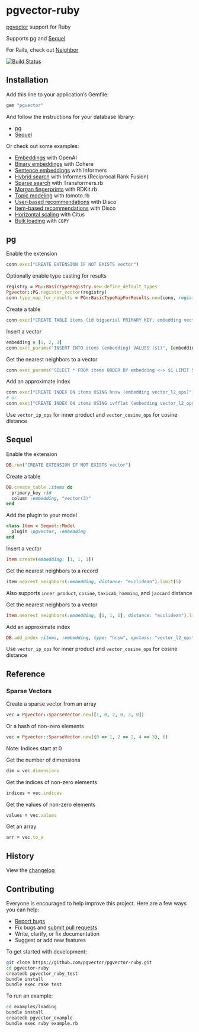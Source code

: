 # pgvector-ruby

[pgvector](https://github.com/pgvector/pgvector) support for Ruby

Supports [pg](https://github.com/ged/ruby-pg) and [Sequel](https://github.com/jeremyevans/sequel)

For Rails, check out [Neighbor](https://github.com/ankane/neighbor)

[![Build Status](https://github.com/pgvector/pgvector-ruby/actions/workflows/build.yml/badge.svg)](https://github.com/pgvector/pgvector-ruby/actions)

## Installation

Add this line to your application’s Gemfile:

```ruby
gem "pgvector"
```

And follow the instructions for your database library:

- [pg](#pg)
- [Sequel](#sequel)

Or check out some examples:

- [Embeddings](examples/openai/example.rb) with OpenAI
- [Binary embeddings](examples/cohere/example.rb) with Cohere
- [Sentence embeddings](examples/informers/example.rb) with Informers
- [Hybrid search](examples/hybrid/example.rb) with Informers (Reciprocal Rank Fusion)
- [Sparse search](examples/sparse/example.rb) with Transformers.rb
- [Morgan fingerprints](examples/rdkit/example.rb) with RDKit.rb
- [Topic modeling](examples/tomoto/example.rb) with tomoto.rb
- [User-based recommendations](examples/disco/user_recs.rb) with Disco
- [Item-based recommendations](examples/disco/item_recs.rb) with Disco
- [Horizontal scaling](examples/citus/example.rb) with Citus
- [Bulk loading](examples/loading/example.rb) with `COPY`

## pg

Enable the extension

```ruby
conn.exec("CREATE EXTENSION IF NOT EXISTS vector")
```

Optionally enable type casting for results

```ruby
registry = PG::BasicTypeRegistry.new.define_default_types
Pgvector::PG.register_vector(registry)
conn.type_map_for_results = PG::BasicTypeMapForResults.new(conn, registry: registry)
```

Create a table

```ruby
conn.exec("CREATE TABLE items (id bigserial PRIMARY KEY, embedding vector(3))")
```

Insert a vector

```ruby
embedding = [1, 2, 3]
conn.exec_params("INSERT INTO items (embedding) VALUES ($1)", [embedding])
```

Get the nearest neighbors to a vector

```ruby
conn.exec_params("SELECT * FROM items ORDER BY embedding <-> $1 LIMIT 5", [embedding]).to_a
```

Add an approximate index

```ruby
conn.exec("CREATE INDEX ON items USING hnsw (embedding vector_l2_ops)")
# or
conn.exec("CREATE INDEX ON items USING ivfflat (embedding vector_l2_ops) WITH (lists = 100)")
```

Use `vector_ip_ops` for inner product and `vector_cosine_ops` for cosine distance

## Sequel

Enable the extension

```ruby
DB.run("CREATE EXTENSION IF NOT EXISTS vector")
```

Create a table

```ruby
DB.create_table :items do
  primary_key :id
  column :embedding, "vector(3)"
end
```

Add the plugin to your model

```ruby
class Item < Sequel::Model
  plugin :pgvector, :embedding
end
```

Insert a vector

```ruby
Item.create(embedding: [1, 1, 1])
```

Get the nearest neighbors to a record

```ruby
item.nearest_neighbors(:embedding, distance: "euclidean").limit(5)
```

Also supports `inner_product`, `cosine`, `taxicab`, `hamming`, and `jaccard` distance

Get the nearest neighbors to a vector

```ruby
Item.nearest_neighbors(:embedding, [1, 1, 1], distance: "euclidean").limit(5)
```

Add an approximate index

```ruby
DB.add_index :items, :embedding, type: "hnsw", opclass: "vector_l2_ops"
```

Use `vector_ip_ops` for inner product and `vector_cosine_ops` for cosine distance

## Reference

### Sparse Vectors

Create a sparse vector from an array

```ruby
vec = Pgvector::SparseVector.new([1, 0, 2, 0, 3, 0])
```

Or a hash of non-zero elements

```ruby
vec = Pgvector::SparseVector.new({0 => 1, 2 => 2, 4 => 3}, 6)
```

Note: Indices start at 0

Get the number of dimensions

```ruby
dim = vec.dimensions
```

Get the indices of non-zero elements

```ruby
indices = vec.indices
```

Get the values of non-zero elements

```ruby
values = vec.values
```

Get an array

```ruby
arr = vec.to_a
```

## History

View the [changelog](https://github.com/pgvector/pgvector-ruby/blob/master/CHANGELOG.md)

## Contributing

Everyone is encouraged to help improve this project. Here are a few ways you can help:

- [Report bugs](https://github.com/pgvector/pgvector-ruby/issues)
- Fix bugs and [submit pull requests](https://github.com/pgvector/pgvector-ruby/pulls)
- Write, clarify, or fix documentation
- Suggest or add new features

To get started with development:

```sh
git clone https://github.com/pgvector/pgvector-ruby.git
cd pgvector-ruby
createdb pgvector_ruby_test
bundle install
bundle exec rake test
```

To run an example:

```sh
cd examples/loading
bundle install
createdb pgvector_example
bundle exec ruby example.rb
```
